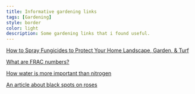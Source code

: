 ```yaml
---
title: Informative gardening links
tags: [Gardening]
style: border 
color: light 
description: Some gardening links that i found useful.
---
```

[How to Spray Fungicides to Protect Your Home Landscape, Garden, & Turf](http://extension.msstate.edu/sites/default/files/publications/publications/p2705_0.pdf)

[What are FRAC numbers?](https://news.utcrops.com/2014/10/what-the-frac-why-frac-code-matters-and-understanding-fungicide-resistance/)

[How water is more important than nitrogen](https://www.sciencedirect.com/science/article/abs/pii/S0378377416304930)

[An article about black spots on roses](https://extension.msstate.edu/sites/default/files/publications/publications/p2827.pdf)

